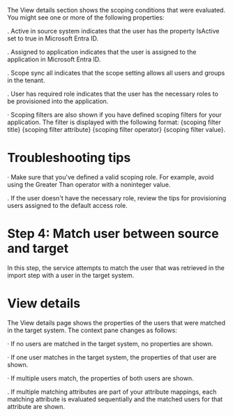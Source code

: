 The View details section shows the scoping conditions that were evaluated. You might see one or more of the following properties:

. Active in source system indicates that the user has the property IsActive set to true in Microsoft Entra ID.

. Assigned to application indicates that the user is assigned to the application in Microsoft Entra ID.

. Scope sync all indicates that the scope setting allows all users and groups in the tenant.

. User has required role indicates that the user has the necessary roles to be provisioned into the application.

· Scoping filters are also shown if you have defined scoping filters for your application. The filter is displayed with the following format: {scoping filter title} {scoping filter attribute} {scoping filter operator} {scoping filter value}.


# Troubleshooting tips

· Make sure that you've defined a valid scoping role. For example, avoid using the Greater Than operator with a noninteger value.

. If the user doesn't have the necessary role, review the tips for provisioning users assigned to the default access role.


# Step 4: Match user between source and target

In this step, the service attempts to match the user that was retrieved in the import step with a user in the target system.


# View details

The View details page shows the properties of the users that were matched in the target system. The context pane changes as follows:

· If no users are matched in the target system, no properties are shown.

· If one user matches in the target system, the properties of that user are shown.

· If multiple users match, the properties of both users are shown.

. If multiple matching attributes are part of your attribute mappings, each matching attribute is evaluated sequentially and the matched users for that attribute are shown.

<!-- PageFooter="Troubleshooting tips" -->
